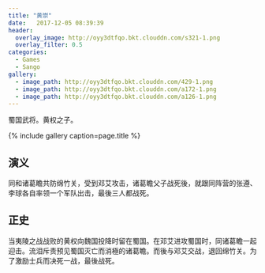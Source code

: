 ```yaml
---
title: "黄崇"
date:   2017-12-05 08:39:39
header:
  overlay_image: http://oyy3dtfqo.bkt.clouddn.com/s321-1.png
  overlay_filter: 0.5
categories:
  - Games
  - Sango
gallery:
  - image_path: http://oyy3dtfqo.bkt.clouddn.com/429-1.png
  - image_path: http://oyy3dtfqo.bkt.clouddn.com/a172-1.png
  - image_path: http://oyy3dtfqo.bkt.clouddn.com/a126-1.png
---
```


蜀国武将。黄权之子。

{% include gallery caption=page.title %}

## 演义

同和诸葛瞻共防绵竹关，受到邓艾攻击，诸葛瞻父子战死後，就跟同阵营的张遵、李球各自率领一个军队出击，最後三人都战死。

## 正史

当夷陵之战战败的黄权向魏国投降时留在蜀国。在邓艾进攻蜀国时，同诸葛瞻一起迎击。流泪斥责预见蜀国灭亡而消極的诸葛瞻。而後与邓艾交战，退回绵竹关。为了激励士兵而决死一战，最後战死。